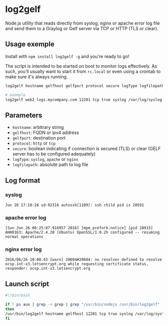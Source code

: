 # log2gelf
Node.js utility that reads directly from syslog, nginx or apache error log file and send them to a Graylog or Gelf server via TCP or HTTP (TLS or clear).


## Usage exemple

Install with `npm install log2gelf -g` and you're ready to go!

The script is intended to be started on boot to monitor logs effectively. As such, you'll usually want to start it from `rc.local` or even using a crontab to make sure it's always running.

```bash
log2gelf hostname gelfhost gelfport protocol secure logType logfilepath

# exemple
log2gelf web2 logs.mycompany.com 12201 tcp true syslog /var/log/syslog
```

## Parameters
* `hostname`: arbitrary string
* `gelfhost`: FQDN or ipv4 address
* `gelfport`: destination port
* `protocol`: `http` or `tcp`
* `secure`: boolean indicating if connection is secured (TLS) or clear (GELF server has to be configured adequately)
* `logType`: `syslog`, `apache` or `nginx`
* `logfilepath`: absolute path to log file

## Log format
### syslog
`Jun 26 17:10:26 sd-92316 autossh[1109]: ssh child pid is 20591`

### apache error log
`[Sun Jun 26 06:25:07.916957 2016] [mpm_prefork:notice] [pid 28915] AH00163: Apache/2.4.20 (Ubuntu) OpenSSL/1.0.2h configured -- resuming normal operations`

### nginx error log
`2016/06/26 10:08:43 [warn] 28604#28604: no resolver defined to resolve ocsp.int-x3.letsencrypt.org while requesting certificate status, responder: ocsp.int-x3.letsencrypt.org`

## Launch script
```bash
#!/bin/bash

if ! ps aux | grep -v grep | grep "/usr/bin/nodejs /usr/bin/log2gelf"
then
/usr/bin/log2gelf hostname gelfhost 12201 tcp true syslog /var/log/syslog 2>&1 | logger &
fi
```
